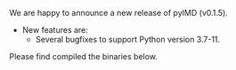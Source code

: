 We are happy to announce a new release of pyIMD (v0.1.5).

* New features are: 
    * Several bugfixes to support Python version 3.7-11.

Please find compiled the binaries below.